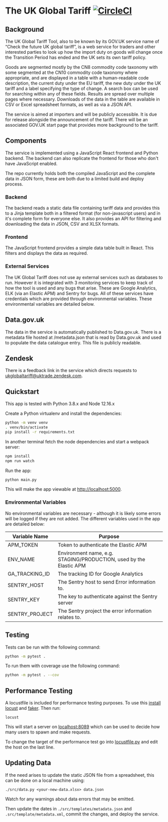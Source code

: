 # The UK Global Tariff [![CircleCI](https://circleci.com/gh/uktrade/global-uk-tariff.svg?style=svg)](https://circleci.com/gh/uktrade/global-uk-tariff)

## Background

The UK Global Tariff Tool, also to be known by its GOV.UK service name of “Check the future UK global tariff”, is a web service for traders and other interested parties to look up how the import duty on goods will change once the Transition Period has ended and the UK sets its own tariff policy.

Goods are segmented mostly by the CN8 commodity code taxonomy with some segmented at the CN10 commodity code taxonomy where appropriate, and are displayed in a table with a human-readable code description, the current duty under the EU tariff, the new duty under the UK tariff and a label specifying the type of change. A search box can be used for searching within any of these fields. Results are spread over multiple pages where necessary. Downloads of the data in the table are available in CSV or Excel spreadsheet formats, as well as via a JSON API.

The service is aimed at importers and will be publicly accessible. It is due for release alongside the announcement of the tariff. There will be an associated GOV.UK start page that provides more background to the tariff.

## Components

The service is implemented using a JavaScript React frontend and Python backend. The backend can also replicate the frontend for those who don't have JavaScript enabled.

The repo currently holds both the compiled JavaScript and the complete data in JSON form, these are both due to a limited build and deploy process.

### Backend

The backend reads a static data file containing tariff data and provides this to a Jinja template both in a filtered format (for non-javascript users) and in it's complete form for everyone else. It also provides an API for filtering and downloading the data in JSON, CSV and XLSX formats.

### Frontend

The JavaScript frontend provides a simple data table built in React. This filters and displays the data as required. 

### External Services

The UK Global Tariff does not use ay external services such as databases to run. However it is integrated with 3 monitoring services to keep track of how the tool is used and any bugs that arise. These are Google Analytics, ELK (via an Elastic APM) and Sentry for bugs. All of these services have credentials which are provided through environmental variables. These environmental variables are detailed below.

## Data.gov.uk

The data in the service is automatically published to Data.gov.uk. There is a metadata file hosted at /metadata.json that is read by Data.gov.uk and used to populate the data catalogue entry. This file is publicly readable.

## Zendesk

There is a feedback link in the service which directs requests to ukglobaltariff@uktrade.zendesk.com.

## Quickstart

This app is tested with Python 3.8.x and Node 12.16.x

Create a Python virtualenv and install the dependencies:

```bash
python -m venv venv
. venv/bin/activate
pip install -r requirements.txt
```

In another terminal fetch the node dependencies and start a webpack server:

```bash
npm install
npm run watch
```

Run the app:

```bash
python main.py
```

This will make the app viewable at [http://localhost:5000]().

### Environmental Variables

No environmental variables are necessary - although it is likely some errors will be logged if they are not added. The different variables used in the app are detailed below:

| Variable Name  | Purpose                                                            |
|----------------|--------------------------------------------------------------------|
| APM_TOKEN      | Token to authenticate the Elastic APM                              |
| ENV_NAME       | Environment name, e.g. STAGING/PRODUCTION, used by the Elastic APM |
| GA_TRACKING_ID | The tracking ID for Google Analytics                               |
| SENTRY_HOST    | The Sentry host to send Error information to.                      |
| SENTRY_KEY     | The key to authenticate against the Sentry server                  |
| SENTRY_PROJECT | The Sentry project the error information relates to.               |

## Testing

Tests can be run with the following command:

```bash
python -m pytest .
```

To run them with coverage use the following command:

```bash
python -m pytest . --cov
```

## Performance Testing

A locustfile is included for performance testing purposes. To use this [install locust](https://docs.locust.io/en/stable/installation.html) and [faker](https://faker.readthedocs.io/en/master/). Then run:

    locust

This will start a server on [localhost:8089]() which can be used to decide how many users to spawn and make requests.

To change the target of the performance test go into [locustfile.py](locustfile.py) and edit the host on the last line.

## Updating Data

If the need arises to update the static JSON file from a spreadsheet, this can be done on a local machine using:

```shell script
./src/data.py <your-new-data.xlsx> data.json
```

Watch for any warnings about data errors that may be emitted.

Then update the dates in `./src/templates/metadata.json` and `.src/template/metadata.xml`, commit the changes, and deploy the service.
